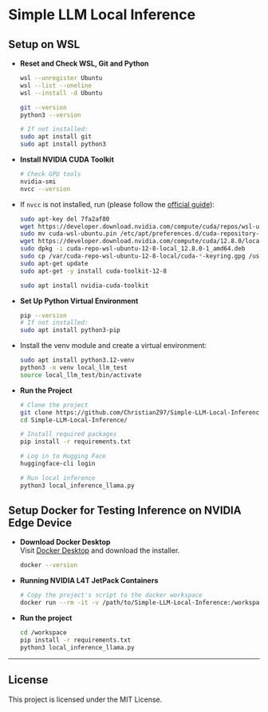 # Simple LLM Local Inference

## Setup on WSL

- **Reset and Check WSL, Git and Python**
  ```bash
  wsl --unregister Ubuntu
  wsl --list --oneline
  wsl --install -d Ubuntu

  git --version
  python3 --version
  
  # If not installed:
  sudo apt install git
  sudo apt install python3
  ```
  
- **Install NVIDIA CUDA Toolkit**
  ```bash
  # Check GPU tools
  nvidia-smi
  nvcc --version
  ```

- If `nvcc` is not installed, run (please follow the [official guide](https://docs.nvidia.com/cuda/wsl-user-guide/index.html)):
  ```bash
  sudo apt-key del 7fa2af80
  wget https://developer.download.nvidia.com/compute/cuda/repos/wsl-ubuntu/x86_64/cuda-wsl-ubuntu.pin
  sudo mv cuda-wsl-ubuntu.pin /etc/apt/preferences.d/cuda-repository-pin-600
  wget https://developer.download.nvidia.com/compute/cuda/12.8.0/local_installers/cuda-repo-wsl-ubuntu-12-8-local_12.8.0-1_amd64.deb
  sudo dpkg -i cuda-repo-wsl-ubuntu-12-8-local_12.8.0-1_amd64.deb
  sudo cp /var/cuda-repo-wsl-ubuntu-12-8-local/cuda-*-keyring.gpg /usr/share/keyrings/
  sudo apt-get update
  sudo apt-get -y install cuda-toolkit-12-8
  
  sudo apt install nvidia-cuda-toolkit
  ```

- **Set Up Python Virtual Environment**
  ```bash
  pip --version
  # If not installed:
  sudo apt install python3-pip
  ```

- Install the venv module and create a virtual environment:
  ```bash
  sudo apt install python3.12-venv
  python3 -m venv local_llm_test
  source local_llm_test/bin/activate
  ```

- **Run the Project**
  ```bash
  # Clone the project
  git clone https://github.com/ChristianZ97/Simple-LLM-Local-Inference
  cd Simple-LLM-Local-Inference/
  
  # Install required packages
  pip install -r requirements.txt
  
  # Log in to Hugging Face
  huggingface-cli login
  
  # Run local inference
  python3 local_inference_llama.py
  ```

## Setup Docker for Testing Inference on NVIDIA Edge Device

- **Download Docker Desktop**  
  Visit [Docker Desktop](https://www.docker.com/) and download the installer.
  ```bash
  docker --version
  ```

- **Running NVIDIA L4T JetPack Containers**
  ```bash
  # Copy the project's script to the docker workspace
  docker run --rm -it -v /path/to/Simple-LLM-Local-Inference:/workspace nvcr.io/nvidia/l4t-jetpack:r36.4.0 /bin/bash
  ```

- **Run the project**
  ```bash
  cd /workspace
  pip install -r requirements.txt
  python3 local_inference_llama.py
  ```

---

## License
This project is licensed under the MIT License.
